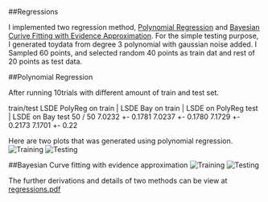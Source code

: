 ##Regressions

I implemented two regression method, [Polynomial Regression](https://raw.github.com/jiwoongim/mlTool/master/regressions/polyRegression.py)
and [Bayesian Curive Fitting with Evidence Approximation](https://raw.github.com/jiwoongim/mlTool/master/regressions/bayesianCurveFit_EvidenceApproximation.py).
For the simple testing purpose, I generated toydata from degree 3 polynomial with gaussian noise added. I Sampled 60
points, and selected random 40 points as train dat and rest of 20 points as test data. 

##Polynomial Regression

After running 10trials with different amount of train and test set.

train/test   LSDE PolyReg on train | LSDE Bay on train | LSDE on PolyReg test | LSDE on Bay test
50 / 50        7.0232 +- 0.1781       7.0237 +- 0.1780      7.1729 +- 0.2173      7.1701 +- 0.22 



Here are two plots that was generated using polynomial regression.
![Training](https://raw.github.com/jiwoongim/mlTool/master/Regressions/images/polyRegTrain.png)
![Testing](https://raw.github.com/jiwoongim/mlTool/master/Regressions/images/polyRegTest.png)


##Bayesian Curve fitting with evidence approximation
![Training](https://raw.github.com/jiwoongim/mlTool/master/Regressions/images/bayesianTrain.png)
![Testing](https://raw.github.com/jiwoongim/mlTool/master/Regressions/images/bayesianTest.png)

The further derivations and details of two methods can be view at 
[regressions.pdf](https://github.com/jiwoongim/mlTool/blob/master/Regressions/regressions.pdf)

